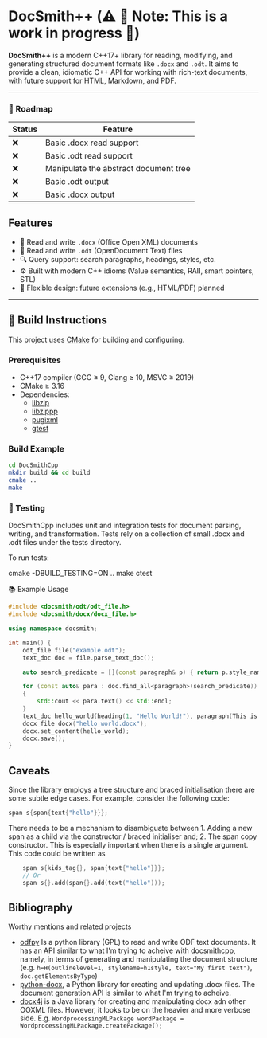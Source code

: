 # DocSmith++ (⚠️ 🚧 Note: This is a work in progress 🚧)

**DocSmith++** is a modern C++17+ library for reading, modifying, and generating structured document formats like `.docx` and `.odt`. It aims to provide a clean, idiomatic C++ API for working with rich-text documents, with future support for HTML, Markdown, and PDF.

---

### 🚧 Roadmap
| Status | Feature |
| --- | --- |
| :x: | Basic .docx read support |
| :x: | Basic .odt read support |
| :x: | Manipulate the abstract document tree |
| :x: | Basic .odt output |
| :x: | Basic .docx output |


## Features

- 🧾 Read and write `.docx` (Office Open XML) documents
- 📝 Read and write `.odt` (OpenDocument Text) files
- 🔍 Query support: search paragraphs, headings, styles, etc.
- ⚙️ Built with modern C++ idioms (Value semantics, RAII, smart pointers, STL)
- 🔌 Flexible design: future extensions (e.g., HTML/PDF) planned

---

## 🔧 Build Instructions

This project uses [CMake](https://cmake.org/) for building and configuring.

### Prerequisites
- C++17 compiler (GCC ≥ 9, Clang ≥ 10, MSVC ≥ 2019)
- CMake ≥ 3.16
- Dependencies:
  - [libzip](https://libzip.org/)
  - [libzippp](https://github.com/ctabin/libzippp)
  - [pugixml](https://pugixml.org/)
  - [gtest](https://github.com/google/googletest)

### Build Example

```bash
cd DocSmithCpp
mkdir build && cd build
cmake ..
make
```

### 🧪 Testing

DocSmithCpp includes unit and integration tests for document parsing, writing, and transformation. Tests rely on a collection of small .docx and .odt files under the tests directory.

To run tests:

cmake -DBUILD_TESTING=ON ..
make
ctest

📚 Example Usage

```c++
#include <docsmith/odt/odt_file.h>
#include <docsmith/docx/docx_file.h>

using namespace docsmith;

int main() {
    odt_file file("example.odt");
    text_doc doc = file.parse_text_doc();

    auto search_predicate = [](const paragraph& p) { return p.style_name() == "name_to_look_for";};

    for (const auto& para : doc.find_all<paragraph>(search_predicate)) 
    {
        std::cout << para.text() << std::endl;
    }
    text_doc hello_world{heading(1, "Hello World!"), paragraph(This is the standard example)};
    docx_file docx("hello_world.docx");
    docx.set_content(hello_world);
    docx.save();
}
```

## Caveats
Since the library employs a tree structure and braced initialisation there are some subtle edge cases. For example, consider the following code:
```c++
span s{span{text{"hello"}}};
```
There needs to be a mechanism to disambiguate between 1. Adding a new span as a child via the constructor / braced initialiser and; 2. The span copy constructor. This is especially important when there is a single argument. This code could be written as
```c++
    span s{kids_tag{}, span{text{"hello"}}};
    // Or
    span s{}.add(span{}.add(text("hello")));
```
## Bibliography
Worthy mentions and related projects
- [odfpy](https://github.com/eea/odfpy/wiki/Introduction) Is a python library (GPL) to read and write ODF text documents. It has an API similar to what I'm trying to acheive with docsmithcpp, namely, in terms of generating and manipulating the document structure (e.g. `h=H(outlinelevel=1, stylename=h1style, text="My first text")`, `doc.getElementsByType`)
- [python-docx](https://python-docx.readthedocs.io/en/latest/), a Python library for creating and updating .docx files. The document generation API is similar to what I'm trying to acheive.
- [docx4j](https://www.docx4java.org/trac/docx4j) is a Java library for creating and manipulating docx adn other OOXML files. However, it looks to be on the heavier and more verbose side. E.g. `WordprocessingMLPackage wordPackage = WordprocessingMLPackage.createPackage();`